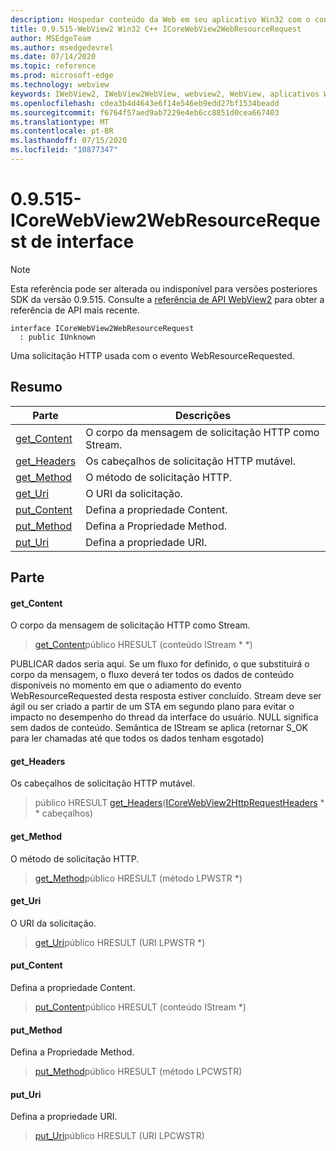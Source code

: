 ```yaml
---
description: Hospedar conteúdo da Web em seu aplicativo Win32 com o controle WebView2 do Microsoft Edge
title: 0.9.515-WebView2 Win32 C++ ICoreWebView2WebResourceRequest
author: MSEdgeTeam
ms.author: msedgedevrel
ms.date: 07/14/2020
ms.topic: reference
ms.prod: microsoft-edge
ms.technology: webview
keywords: IWebView2, IWebView2WebView, webview2, WebView, aplicativos Win32, Win32, Edge, ICoreWebView2, ICoreWebView2Controller, controle do navegador, HTML Edge
ms.openlocfilehash: cdea3b4d4643e6f14e546eb9edd27bf1534beadd
ms.sourcegitcommit: f6764f57aed9ab7229e4eb6cc8851d0cea667403
ms.translationtype: MT
ms.contentlocale: pt-BR
ms.lasthandoff: 07/15/2020
ms.locfileid: "10877347"
---
```

# 0.9.515-ICoreWebView2WebResourceRequest de interface 

> [!NOTE]
> Esta referência pode ser alterada ou indisponível para versões posteriores SDK da versão 0.9.515. Consulte a [referência de API WebView2](../../../webview2-api-reference.md) para obter a referência de API mais recente.

```
interface ICoreWebView2WebResourceRequest
  : public IUnknown
```

Uma solicitação HTTP usada com o evento WebResourceRequested.

## Resumo

 Parte                        | Descrições
--------------------------------|---------------------------------------------
[get_Content](#get_content) | O corpo da mensagem de solicitação HTTP como Stream.
[get_Headers](#get_headers) | Os cabeçalhos de solicitação HTTP mutável.
[get_Method](#get_method) | O método de solicitação HTTP.
[get_Uri](#get_uri) | O URI da solicitação.
[put_Content](#put_content) | Defina a propriedade Content.
[put_Method](#put_method) | Defina a Propriedade Method.
[put_Uri](#put_uri) | Defina a propriedade URI.

## Parte

#### get_Content 

O corpo da mensagem de solicitação HTTP como Stream.

> [get_Content](#get_content)público HRESULT (conteúdo IStream * *)

PUBLICAR dados seria aqui. Se um fluxo for definido, o que substituirá o corpo da mensagem, o fluxo deverá ter todos os dados de conteúdo disponíveis no momento em que o adiamento do evento WebResourceRequested desta resposta estiver concluído. Stream deve ser ágil ou ser criado a partir de um STA em segundo plano para evitar o impacto no desempenho do thread da interface do usuário. NULL significa sem dados de conteúdo. Semântica de IStream se aplica (retornar S_OK para ler chamadas até que todos os dados tenham esgotado)

#### get_Headers 

Os cabeçalhos de solicitação HTTP mutável.

> público HRESULT [get_Headers](#get_headers)([ICoreWebView2HttpRequestHeaders](icorewebview2httprequestheaders.md) * * cabeçalhos)

#### get_Method 

O método de solicitação HTTP.

> [get_Method](#get_method)público HRESULT (método LPWSTR *)

#### get_Uri 

O URI da solicitação.

> [get_Uri](#get_uri)público HRESULT (URI LPWSTR *)

#### put_Content 

Defina a propriedade Content.

> [put_Content](#put_content)público HRESULT (conteúdo IStream *)

#### put_Method 

Defina a Propriedade Method.

> [put_Method](#put_method)público HRESULT (método LPCWSTR)

#### put_Uri 

Defina a propriedade URI.

> [put_Uri](#put_uri)público HRESULT (URI LPCWSTR)

